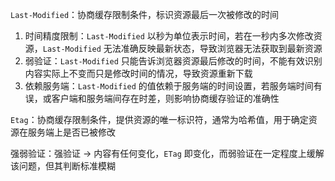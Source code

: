 `Last-Modified`：协商缓存限制条件，标识资源最后一次被修改的时间

1. 时间精度限制：`Last-Modified` 以秒为单位表示时间，若在一秒内多次修改资源，`Last-Modified` 无法准确反映最新状态，导致浏览器无法获取到最新资源
2. 弱验证：`Last-Modified` 只能告诉浏览器资源最后修改的时间，不能有效识别内容实际上不变而只是修改时间的情况，导致资源重新下载
3. 依赖服务端：`Last-Modified` 的值依赖于服务端的时间设置，若服务端时间有误，或客户端和服务端间存在时差，则影响协商缓存验证的准确性

`Etag`：协商缓存限制条件，提供资源的唯一标识符，通常为哈希值，用于确定资源在服务端上是否已被修改

强弱验证：强验证 -> 内容有任何变化，`ETag` 即变化，而弱验证在一定程度上缓解该问题，但其判断标准模糊

